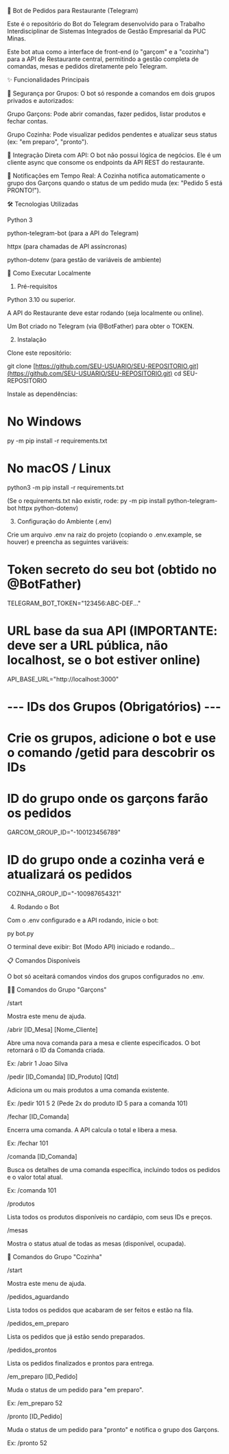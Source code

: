 🤖 Bot de Pedidos para Restaurante (Telegram)

Este é o repositório do Bot do Telegram desenvolvido para o Trabalho Interdisciplinar de Sistemas Integrados de Gestão Empresarial da PUC Minas.

Este bot atua como a interface de front-end (o "garçom" e a "cozinha") para a API de Restaurante central, permitindo a gestão completa de comandas, mesas e pedidos diretamente pelo Telegram.

✨ Funcionalidades Principais

👮 Segurança por Grupos: O bot só responde a comandos em dois grupos privados e autorizados:

Grupo Garçons: Pode abrir comandas, fazer pedidos, listar produtos e fechar contas.

Grupo Cozinha: Pode visualizar pedidos pendentes e atualizar seus status (ex: "em preparo", "pronto").

📡 Integração Direta com API: O bot não possui lógica de negócios. Ele é um cliente async que consome os endpoints da API REST do restaurante.

🔔 Notificações em Tempo Real: A Cozinha notifica automaticamente o grupo dos Garçons quando o status de um pedido muda (ex: "Pedido 5 está PRONTO!").

🛠️ Tecnologias Utilizadas

Python 3

python-telegram-bot (para a API do Telegram)

httpx (para chamadas de API assíncronas)

python-dotenv (para gestão de variáveis de ambiente)

🚀 Como Executar Localmente

1. Pré-requisitos

Python 3.10 ou superior.

A API do Restaurante deve estar rodando (seja localmente ou online).

Um Bot criado no Telegram (via @BotFather) para obter o TOKEN.

2. Instalação

Clone este repositório:

git clone [https://github.com/SEU-USUARIO/SEU-REPOSITORIO.git](https://github.com/SEU-USUARIO/SEU-REPOSITORIO.git)
cd SEU-REPOSITORIO


Instale as dependências:

# No Windows
py -m pip install -r requirements.txt

# No macOS / Linux
python3 -m pip install -r requirements.txt


(Se o requirements.txt não existir, rode: py -m pip install python-telegram-bot httpx python-dotenv)

3. Configuração do Ambiente (.env)

Crie um arquivo .env na raiz do projeto (copiando o .env.example, se houver) e preencha as seguintes variáveis:

# Token secreto do seu bot (obtido no @BotFather)
TELEGRAM_BOT_TOKEN="123456:ABC-DEF..."

# URL base da sua API (IMPORTANTE: deve ser a URL pública, não localhost, se o bot estiver online)
API_BASE_URL="http://localhost:3000"

# --- IDs dos Grupos (Obrigatórios) ---
# Crie os grupos, adicione o bot e use o comando /getid para descobrir os IDs

# ID do grupo onde os garçons farão os pedidos
GARCOM_GROUP_ID="-100123456789"

# ID do grupo onde a cozinha verá e atualizará os pedidos
COZINHA_GROUP_ID="-100987654321"


4. Rodando o Bot

Com o .env configurado e a API rodando, inicie o bot:

py bot.py


O terminal deve exibir: Bot (Modo API) iniciado e rodando...

📋 Comandos Disponíveis

O bot só aceitará comandos vindos dos grupos configurados no .env.

👨‍🍳 Comandos do Grupo "Garçons"

/start

Mostra este menu de ajuda.

/abrir [ID_Mesa] [Nome_Cliente]

Abre uma nova comanda para a mesa e cliente especificados. O bot retornará o ID da Comanda criada.

Ex: /abrir 1 Joao Silva

/pedir [ID_Comanda] [ID_Produto] [Qtd]

Adiciona um ou mais produtos a uma comanda existente.

Ex: /pedir 101 5 2 (Pede 2x do produto ID 5 para a comanda 101)

/fechar [ID_Comanda]

Encerra uma comanda. A API calcula o total e libera a mesa.

Ex: /fechar 101

/comanda [ID_Comanda]

Busca os detalhes de uma comanda específica, incluindo todos os pedidos e o valor total atual.

Ex: /comanda 101

/produtos

Lista todos os produtos disponíveis no cardápio, com seus IDs e preços.

/mesas

Mostra o status atual de todas as mesas (disponível, ocupada).

🍳 Comandos do Grupo "Cozinha"

/start

Mostra este menu de ajuda.

/pedidos_aguardando

Lista todos os pedidos que acabaram de ser feitos e estão na fila.

/pedidos_em_preparo

Lista os pedidos que já estão sendo preparados.

/pedidos_prontos

Lista os pedidos finalizados e prontos para entrega.

/em_preparo [ID_Pedido]

Muda o status de um pedido para "em preparo".

Ex: /em_preparo 52

/pronto [ID_Pedido]

Muda o status de um pedido para "pronto" e notifica o grupo dos Garçons.

Ex: /pronto 52